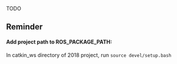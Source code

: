 TODO


## Reminder
#### Add project path to ROS_PACKAGE_PATH:
In catkin_ws directory of 2018 project, run `source devel/setup.bash`

